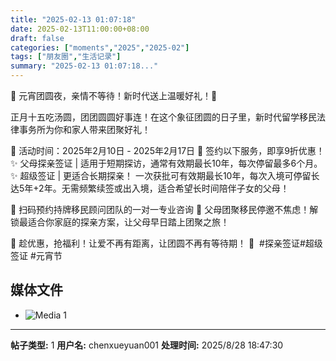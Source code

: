 ```yaml
---
title: "2025-02-13 01:07:18"
date: 2025-02-13T11:00:00+08:00
draft: false
categories: ["moments","2025","2025-02"]
tags: ["朋友圈","生活记录"]
summary: "2025-02-13 01:07:18..."
---
```


🎊 元宵团圆夜，亲情不等待！新时代送上温暖好礼！🎊

正月十五吃汤圆，团团圆圆好事连！在这个象征团圆的日子里，新时代留学移民法律事务所为你和家人带来团聚好礼！

📅 活动时间：2025年2月10日 - 2025年2月17日
🎁 签约以下服务，即享9折优惠！
✨ 父母探亲签证 | 适用于短期探访，通常有效期最长10年，每次停留最多6个月。
✨ 超级签证 | 更适合长期探亲！ 一次获批可有效期最长10年，每次入境可停留长达5年+2年。无需频繁续签或出入境，适合希望长时间陪伴子女的父母！

🎯 扫码预约持牌移民顾问团队的一对一专业咨询
📲 父母团聚移民停邀不焦虑！解锁最适合你家庭的探亲方案，让父母早日踏上团聚之旅！

🏮 趁优惠，抢福利！让爱不再有距离，让团圆不再有等待期！ 🏮
​
​#探亲签证
​#超级签证
​#元宵节

## 媒体文件

- ![Media 1](/Moments/photos/2025-02-13/202502130107180.jpg)

---

**帖子类型:** 1
**用户名:** chenxueyuan001
**处理时间:** 2025/8/28 18:47:30